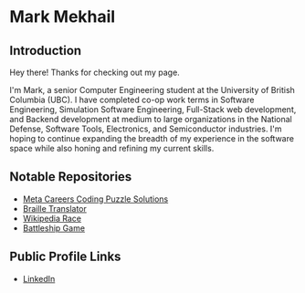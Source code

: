 # Mark Mekhail
## Introduction
Hey there! Thanks for checking out my page. 

I'm Mark, a senior Computer Engineering student at the University of British Columbia (UBC). I have completed co-op work terms in Software Engineering, Simulation Software Engineering, Full-Stack web development, and Backend development at medium to large organizations in the National Defense, Software Tools, Electronics, and Semiconductor industries. I'm hoping to continue expanding the breadth of my experience in the software space while also honing and refining my current skills.

## Notable Repositories
- [Meta Careers Coding Puzzle Solutions](https://github.com/Mark-Mekhail/Meta-Careers-Coding-Puzzle-Solutions)
- [Braille Translator](https://github.com/Mark-Mekhail/Braille-Translator)
- [Wikipedia Race](https://github.com/Mark-Mekhail/Wikipedia-Race)
- [Battleship Game](https://github.com/Mark-Mekhail/Battleship)

## Public Profile Links
- [LinkedIn](www.linkedin.com/in/markmekhail)
